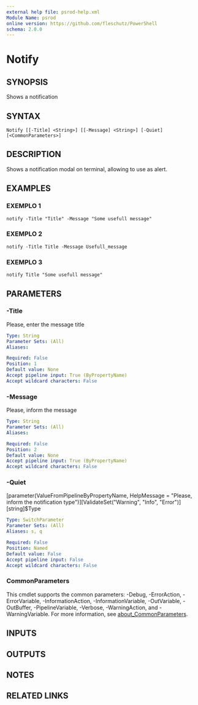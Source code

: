 ```yaml
---
external help file: psrod-help.xml
Module Name: psrod
online version: https://github.com/fleschutz/PowerShell
schema: 2.0.0
---
```


# Notify

## SYNOPSIS
Shows a notification

## SYNTAX

```
Notify [[-Title] <String>] [[-Message] <String>] [-Quiet] [<CommonParameters>]
```

## DESCRIPTION
Shows a notification modal on terminal, allowing to use as alert.

## EXAMPLES

### EXEMPLO 1
```
notify -Title "Title" -Message "Some usefull message"
```

### EXEMPLO 2
```
notify -Title Title -Message Usefull_message
```

### EXEMPLO 3
```
notify Title "Some usefull message"
```

## PARAMETERS

### -Title
Please, enter the message title

```yaml
Type: String
Parameter Sets: (All)
Aliases:

Required: False
Position: 1
Default value: None
Accept pipeline input: True (ByPropertyName)
Accept wildcard characters: False
```

### -Message
Please, inform the message

```yaml
Type: String
Parameter Sets: (All)
Aliases:

Required: False
Position: 2
Default value: None
Accept pipeline input: True (ByPropertyName)
Accept wildcard characters: False
```

### -Quiet
\[parameter(ValueFromPipelineByPropertyName, HelpMessage = "Please, inform the notification type")\]\[ValidateSet("Warning", "Info", "Error")\]\[string\]$Type

```yaml
Type: SwitchParameter
Parameter Sets: (All)
Aliases: s, q

Required: False
Position: Named
Default value: False
Accept pipeline input: False
Accept wildcard characters: False
```

### CommonParameters
This cmdlet supports the common parameters: -Debug, -ErrorAction, -ErrorVariable, -InformationAction, -InformationVariable, -OutVariable, -OutBuffer, -PipelineVariable, -Verbose, -WarningAction, and -WarningVariable. For more information, see [about_CommonParameters](http://go.microsoft.com/fwlink/?LinkID=113216).

## INPUTS

## OUTPUTS

## NOTES

## RELATED LINKS
